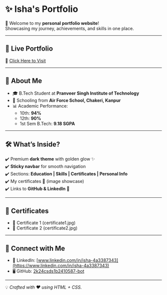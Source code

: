 # ✨ Isha's Portfolio

🚀 Welcome to my **personal portfolio website**!  
Showcasing my journey, achievements, and skills in one place.  

---

## 🌟 Live Portfolio
🔗 [Click Here to Visit](https://<2k24csds1b2410587-bot>.github.io/<my_portfolio>/)

---

## 👩 About Me
- 🎓 B.Tech Student at **Pranveer Singh Institute of Technology**  
- 🏫 Schooling from **Air Force School, Chakeri, Kanpur**  
- 📊 Academic Performance:  
  - 10th: **94%**  
  - 12th: **90%**  
  - 1st Sem B.Tech: **9.18 SGPA**  

---

## 🛠️ What’s Inside?
✔️ Premium **dark theme** with golden glow ✨  
✔️ **Sticky navbar** for smooth navigation  
✔️ Sections: **Education | Skills | Certificates | Personal Info**  
✔️ My certificates 📜 (image showcase)  
✔️ Links to **GitHub & LinkedIn** 🔗  

---

## 📜 Certificates
- 🏅 Certificate 1 (certificate1.jpg)  
- 🏅 Certificate 2 (certificate2.jpg)  

---

## 🔗 Connect with Me
- 💼 LinkedIn: [www.linkedin.com/in/isha-4a3387343](https://www.linkedin.com/in/isha-4a3387343)  
- 🖥️ GitHub: [2k24csds1b2410587-bot](https://github.com/2k24csds1b2410587-bot)  

---

💡 *Crafted with ❤️ using HTML + CSS.*
